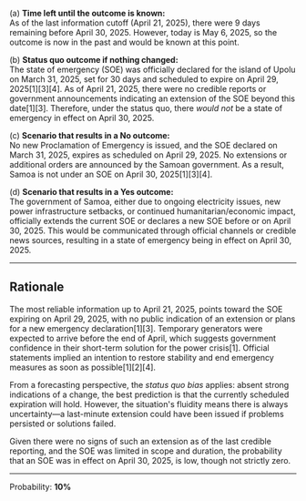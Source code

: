 (a) **Time left until the outcome is known:**  
As of the last information cutoff (April 21, 2025), there were 9 days remaining before April 30, 2025. However, today is May 6, 2025, so the outcome is now in the past and would be known at this point.

(b) **Status quo outcome if nothing changed:**  
The state of emergency (SOE) was officially declared for the island of Upolu on March 31, 2025, set for 30 days and scheduled to expire on April 29, 2025[1][3][4]. As of April 21, 2025, there were no credible reports or government announcements indicating an extension of the SOE beyond this date[1][3]. Therefore, under the status quo, there *would not* be a state of emergency in effect on April 30, 2025.

(c) **Scenario that results in a No outcome:**  
No new Proclamation of Emergency is issued, and the SOE declared on March 31, 2025, expires as scheduled on April 29, 2025. No extensions or additional orders are announced by the Samoan government. As a result, Samoa is not under an SOE on April 30, 2025[1][3][4].

(d) **Scenario that results in a Yes outcome:**  
The government of Samoa, either due to ongoing electricity issues, new power infrastructure setbacks, or continued humanitarian/economic impact, officially extends the current SOE or declares a new SOE before or on April 30, 2025. This would be communicated through official channels or credible news sources, resulting in a state of emergency being in effect on April 30, 2025.

---

## Rationale

The most reliable information up to April 21, 2025, points toward the SOE expiring on April 29, 2025, with no public indication of an extension or plans for a new emergency declaration[1][3]. Temporary generators were expected to arrive before the end of April, which suggests government confidence in their short-term solution for the power crisis[1]. Official statements implied an intention to restore stability and end emergency measures as soon as possible[1][2][4]. 

From a forecasting perspective, the *status quo bias* applies: absent strong indications of a change, the best prediction is that the currently scheduled expiration will hold. However, the situation's fluidity means there is always uncertainty—a last-minute extension could have been issued if problems persisted or solutions failed.

Given there were no signs of such an extension as of the last credible reporting, and the SOE was limited in scope and duration, the probability that an SOE was in effect on April 30, 2025, is low, though not strictly zero.

---

Probability: **10%**